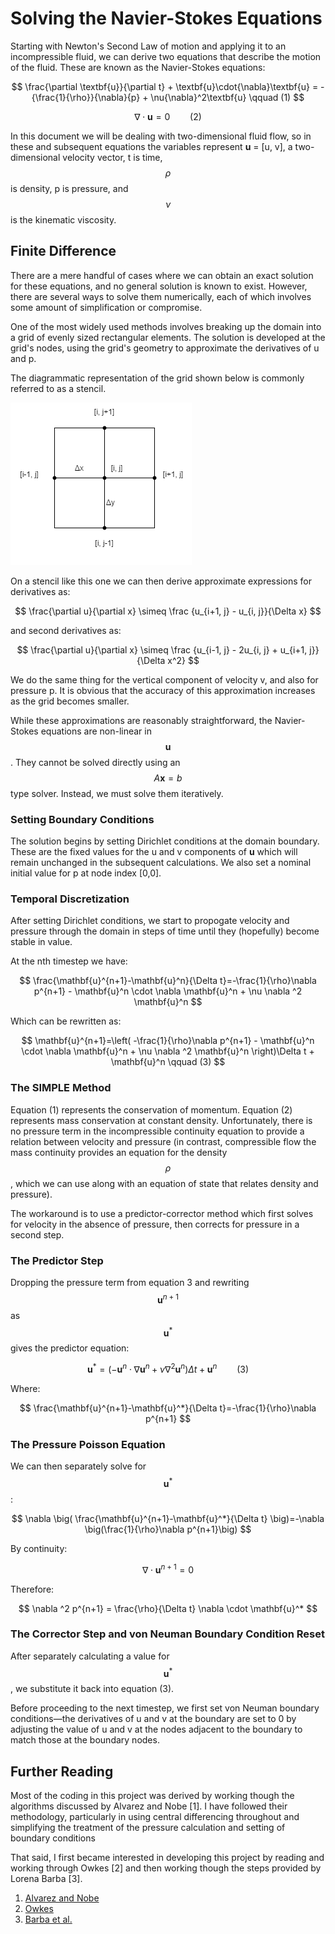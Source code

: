 # Solving the Navier-Stokes Equations

Starting with Newton's Second Law of motion and applying it to an incompressible fluid,
we can derive two equations that describe the motion of the fluid.
These are known as the Navier-Stokes equations:

$$
\frac{\partial \textbf{u}}{\partial t} + \textbf{u}\cdot{\nabla}\textbf{u} = -{\frac{1}{\rho}}{\nabla}{p} + \nu{\nabla}^2\textbf{u} \qquad (1)
$$

$$
\nabla \cdot \textbf{u} = 0   \qquad (2)
$$

In this document we will be dealing with two-dimensional fluid flow,
so in these and subsequent equations the variables represent
**u** = [u, v], a two-dimensional velocity vector,
t is time, $$\rho$$ is density,
p is pressure,
and $$\nu$$ is the kinematic viscosity.

## Finite Difference

There are a mere handful of cases where we can obtain an exact solution for these equations,
and no general solution is known to exist.
However, there are several ways to solve them numerically,
each of which involves some amount of simplification or compromise.

One of the most widely used methods involves breaking up the domain into a grid
of evenly sized rectangular elements.
The solution is developed at the grid's nodes,
using the grid's geometry to approximate the derivatives of u and p.

The diagrammatic representation of the grid shown below is commonly referred to as a stencil.

![Stencil of the discretization grid](FVM-1.png)

On a stencil like this one we can then derive approximate expressions for derivatives as:

$$
\frac{\partial u}{\partial x} \simeq  \frac {u_{i+1, j} - u_{i, j}}{\Delta x}
$$

and second derivatives as:

$$
\frac{\partial u}{\partial x} \simeq  \frac {u_{i-1, j} - 2u_{i, j} + u_{i+1, j}}{\Delta x^2}
$$

We do the same thing for the vertical component of velocity v, and also for pressure p.
It is obvious that the accuracy of this approximation increases as the grid becomes smaller.

While these approximations are reasonably straightforward,
the Navier-Stokes equations are non-linear in $$\mathbf u$$.
They cannot be solved directly using an $$A \mathbf x = b$$ type solver.
Instead, we must solve them iteratively.

### Setting Boundary Conditions

The solution begins by setting Dirichlet conditions at the domain boundary.
These are the fixed values for the u and v components of **u** which will remain unchanged in the subsequent calculations.
We also set a nominal initial value for p at node index [0,0].

### Temporal Discretization

After setting Dirichlet conditions,
we start to propogate velocity and pressure through the domain in steps of time until they (hopefully) become stable in value.

At the nth timestep we have:

$$
\frac{\mathbf{u}^{n+1}-\mathbf{u}^n}{\Delta t}=-\frac{1}{\rho}\nabla p^{n+1} - \mathbf{u}^n \cdot \nabla \mathbf{u}^n + \nu \nabla ^2 \mathbf{u}^n
$$

Which can be rewritten as:

$$
\mathbf{u}^{n+1}=\left( -\frac{1}{\rho}\nabla p^{n+1}  - \mathbf{u}^n \cdot \nabla \mathbf{u}^n + \nu \nabla ^2 \mathbf{u}^n \right)\Delta t + \mathbf{u}^n \qquad (3)
$$

### The SIMPLE Method

Equation (1) represents the conservation of momentum.
Equation (2) represents mass conservation at constant density.
Unfortunately, there is no pressure term in the incompressible continuity equation to provide a relation between velocity and pressure
(in contrast, compressible flow the mass continuity provides an equation for the density $$\rho$$,
which we can use along with an equation of state that relates density and pressure). 

The workaround is to use a predictor-corrector method which first solves for velocity in the absence of pressure,
then corrects for pressure in a second step.

### The Predictor Step

Dropping the pressure term from equation 3 and rewriting $$\mathbf{u}^{n+1}$$ as $$\mathbf{u}^*$$ gives the predictor equation:

$$
\mathbf{u}^*=\left(- \mathbf{u}^n \cdot \nabla \mathbf{u}^n + \nu \nabla ^2 \mathbf{u}^n \right)\Delta t + \mathbf{u}^n \qquad (3)
$$

Where:

$$
\frac{\mathbf{u}^{n+1}-\mathbf{u}^*}{\Delta t}=-\frac{1}{\rho}\nabla p^{n+1}
$$

### The Pressure Poisson Equation

We can then separately solve for $$\mathbf{u}^*$$:

$$
\nabla \big( \frac{\mathbf{u}^{n+1}-\mathbf{u}^*}{\Delta t} \big)=-\nabla \big(\frac{1}{\rho}\nabla p^{n+1}\big)
$$

By continuity:

$$\begin{equation}\nabla \cdot \mathbf{u}^{n+1} = 0\end{equation}$$

Therefore:

$$
\nabla ^2 p^{n+1} = \frac{\rho}{\Delta t} \nabla \cdot \mathbf{u}^*
$$

### The Corrector Step and von Neuman Boundary Condition Reset

After separately calculating a value for $$\mathbf{u}^*$$,
we substitute it back into equation (3).

Before proceeding to the next timestep,
we first set von Neuman boundary conditions—the derivatives of u and v at the boundary are set to 0 by adjusting the value of u and v at the nodes adjacent to the boundary to match those at the boundary nodes.

## Further Reading

Most of the coding in this project was derived by working though the algorithms discussed by Alvarez and Nobe [1].
I have followed their methodology,
particularly in using central differencing throughout and simplifying the treatment of the pressure calculation and setting of boundary conditions

That said,
I first became interested in developing this project by reading and working through Owkes [2] and then working though the steps provided by Lorena Barba [3].
1. [Alvarez and Nobe](https://colab.research.google.com/github/josealvarez97/The-Ultimate-Guide-to-Write-Your-First-CFD-Solver/blob/main/The_Ultimate_Guide_to_Write_Your_First_CFD_Solver.ipynb)
2. [Owkes](https://www.montana.edu/mowkes/research/source-codes/GuideToCFD.pdf)
3. [Barba et al.](https://github.com/barbagroup/CFDPython/blob/master/lessons/14_Step_11.ipynb)
